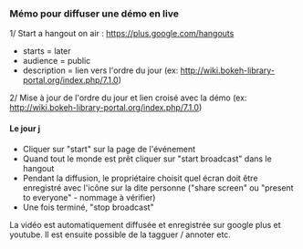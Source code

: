 ### Mémo pour diffuser une démo en live

1/ Start a hangout on air : https://plus.google.com/hangouts
- starts = later 
- audience = public
- description = lien vers l'ordre du jour (ex: http://wiki.bokeh-library-portal.org/index.php/7.1.0)

2/ Mise à jour de l'ordre du jour et lien croisé avec la démo (ex: http://wiki.bokeh-library-portal.org/index.php/7.1.0)

#### Le jour j

- Cliquer sur "start" sur la page de l'événement
- Quand tout le monde est prêt cliquer sur "start broadcast" dans le hangout
- Pendant la diffusion, le propriétaire choisit quel écran doit être enregistré avec l'icône sur la dite personne ("share screen" ou "present to everyone" - nommage à vérifier)
- Une fois terminé, "stop broadcast"

La vidéo est automatiquement diffusée et enregistrée sur google plus et youtube. Il est ensuite possible de la tagguer / annoter etc.